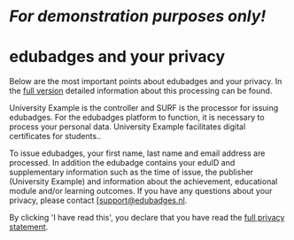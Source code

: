 # *For demonstration purposes only!*
# edubadges and your privacy

Below are the most important points about edubadges and your privacy. In the [full version](https://raw.githubusercontent.com/edubadges/privacy/master/university-example.org/informal-edubadges-agreement-en.md) detailed information about this processing can be found.

University Example is the controller and SURF is the processor for issuing edubadges. For the edubadges platform to function, it is necessary to process your personal data. University Example facilitates digital certificates for students..

To issue edubadges, your first name, last name and email address are processed. In addition the edubadge contains your eduID and supplementary information such as the time of issue, the publisher (University Example) and information about the achievement, educational module and/or learning outcomes. If you have any questions about your privacy, please contact [[support@edubadges.nl](mailto:support@edubadges.nl).

By clicking 'I have read this', you declare that you have read the [full privacy statement](https://raw.githubusercontent.com/edubadges/privacy/master/university-example.org/informal-edubadges-agreement-en.md).